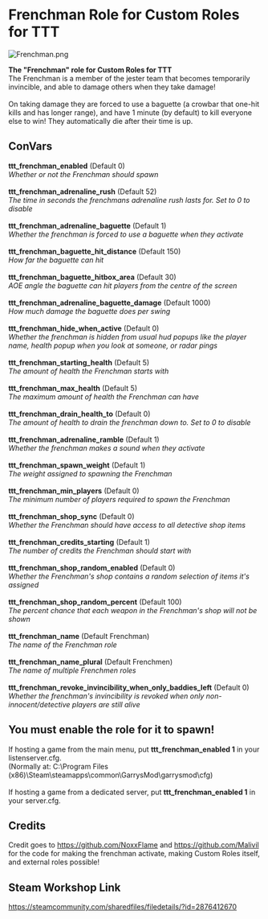 # Frenchman Role for Custom Roles for TTT
![Frenchman.png](https://steamuserimages-a.akamaihd.net/ugc/1915744051298280834/045B00B56E481A96AE8DA41C91C2D1CF13930691/?imw=5000&imh=5000&ima=fit&impolicy=Letterbox&imcolor=%23000000&letterbox=false)

**The "Frenchman" role for Custom Roles for TTT**\
The Frenchman is a member of the jester team that becomes temporarily invincible, and able to damage others when they take damage!\
\
On taking damage they are forced to use a baguette (a crowbar that one-hit kills and has longer range), and have 1 minute (by default) to kill everyone else to win! They automatically die after their time is up.


## ConVars
**ttt_frenchman_enabled** (Default 0)\
*Whether or not the Frenchman should spawn*\
\
**ttt_frenchman_adrenaline_rush** (Default 52)\
*The time in seconds the frenchmans adrenaline rush lasts for. Set to 0 to disable*\
\
**ttt_frenchman_adrenaline_baguette** (Default 1)\
*Whether the frenchman is forced to use a baguette when they activate*\
\
**ttt_frenchman_baguette_hit_distance** (Default 150)\
*How far the baguette can hit*\
\
**ttt_frenchman_baguette_hitbox_area** (Default 30)\
*AOE angle the baguette can hit players from the centre of the screen*\
\
**ttt_frenchman_adrenaline_baguette_damage** (Default 1000)\
*How much damage the baguette does per swing*\
\
**ttt_frenchman_hide_when_active** (Default 0)\
*Whether the frenchman is hidden from usual hud popups like the player name, health popup when you look at someone, or radar pings*\
\
**ttt_frenchman_starting_health** (Default 5)\
*The amount of health the Frenchman starts with*\
\
**ttt_frenchman_max_health** (Default 5)\
*The maximum amount of health the Frenchman can have*\
\
**ttt_frenchman_drain_health_to** (Default 0)\
*The amount of health to drain the frenchman down to. Set to 0 to disable*\
\
**ttt_frenchman_adrenaline_ramble** (Default 1)\
*Whether the frenchman makes a sound when they activate*\
\
**ttt_frenchman_spawn_weight** (Default 1)\
*The weight assigned to spawning the Frenchman*\
\
**ttt_frenchman_min_players** (Default 0)\
*The minimum number of players required to spawn the Frenchman*\
\
**ttt_frenchman_shop_sync** (Default 0)\
*Whether the Frenchman should have access to all detective shop items*\
\
**ttt_frenchman_credits_starting** (Default 1)\
*The number of credits the Frenchman should start with*\
\
**ttt_frenchman_shop_random_enabled** (Default 0)\
*Whether the Frenchman's shop contains a random selection of items it's assigned*\
\
**ttt_frenchman_shop_random_percent** (Default 100)\
*The percent chance that each weapon in the Frenchman's shop will not be shown*\
\
**ttt_frenchman_name** (Default Frenchman)\
*The name of the Frenchman role*\
\
**ttt_frenchman_name_plural** (Default Frenchmen)\
*The name of multiple Frenchmen roles*\
\
**ttt_frenchman_revoke_invincibility_when_only_baddies_left** (Default 0)\
*Whether the frenchman's invincibility is revoked when only non-innocent/detective players are still alive*


## You must enable the role for it to spawn!
If hosting a game from the main menu, put **ttt_frenchman_enabled 1** in your listenserver.cfg.\
(Normally at: C:\Program Files (x86)\Steam\steamapps\common\GarrysMod\garrysmod\cfg)\
\
If hosting a game from a dedicated server, put **ttt_frenchman_enabled 1** in your server.cfg.

## Credits
Credit goes to https://github.com/NoxxFlame and https://github.com/Malivil for the code for making the frenchman activate, making Custom Roles itself, and external roles possible!

## Steam Workshop Link
https://steamcommunity.com/sharedfiles/filedetails/?id=2876412670
